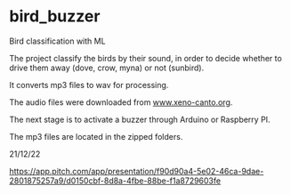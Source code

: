 # bird_buzzer
Bird classification with ML

The project classify the birds by their sound, in order to decide whether to drive them away (dove, crow, myna) or not (sunbird).

It converts mp3 files to wav for processing.

The audio files were downloaded from www.xeno-canto.org.

The next stage is to activate a buzzer through Arduino or Raspberry PI.

The mp3 files are located in the zipped folders.

21/12/22

https://app.pitch.com/app/presentation/f90d90a4-5e02-46ca-9dae-2801875257a9/d0150cbf-8d8a-4fbe-88be-f1a8729603fe
